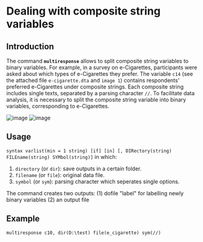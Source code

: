 # Dealing with composite string variables

## Introduction

The command **``multiresponse``** allows to split composite string variables to binary variables. 
For example, in a survey on e-Cigarettes, participants were asked about which types of e-Cigarettes they prefer. The variable ``c14`` (see the attached file ``e-cigarette.dta`` and ``image 1``) contains respondents' preferred e-Cigarettes under composite strings. Each composite string includes single texts, separated by a parsing character ``//``. To facilitate data analysis, it is necessary to split the composite string variable into binary variables, corresponding to e-Cigarettes.

![image](https://user-images.githubusercontent.com/60907709/115999761-4c3f9680-a5ed-11eb-8482-f5d826a609ea.png "image 1") ![image](https://user-images.githubusercontent.com/60907709/115999921-3ed6dc00-a5ee-11eb-888e-e63446638777.png "image 2")

## Usage
``syntax varlist(min = 1 string) [if] [in] [, DIRectory(string) FILEname(string) SYMbol(string)]`` in which:
1. ``directory`` (or ``dir``): save outputs in a certain folder.
2. ``filename`` (or ``file``): original data file.
3. ``symbol`` (or ``sym``): parsing character which seperates single options.

The command creates two outputs: 
(1) dofile "label" for labelling newly binary variables 
(2) an output file

## Example

``multiresponse c10, dir(D:\test) file(e_cigarette) sym(//)``



